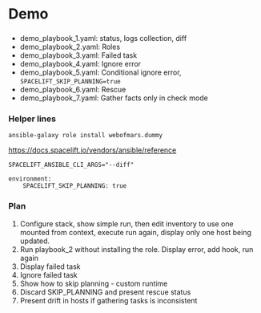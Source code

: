 # Demo

###
- demo_playbook_1.yaml: status, logs collection, diff
- demo_playbook_2.yaml: Roles
- demo_playbook_3.yaml: Failed task
- demo_playbook_4.yaml: Ignore error
- demo_playbook_5.yaml: Conditional ignore error, `SPACELIFT_SKIP_PLANNING=true`
- demo_playbook_6.yaml: Rescue
- demo_playbook_7.yaml: Gather facts only in check mode


### Helper lines
```
ansible-galaxy role install webofmars.dummy
```

https://docs.spacelift.io/vendors/ansible/reference
```
SPACELIFT_ANSIBLE_CLI_ARGS="--diff"
```

```
environment:
    SPACELIFT_SKIP_PLANNING: true
```

### Plan
1. Configure stack, show simple run, then edit inventory to use one mounted from context, execute run again, display only one host being updated.
2. Run playbook_2 without installing the role. Display error, add hook, run again
3. Display failed task
4. Ignore failed task
5. Show how to skip planning - custom runtime
6. Discard SKIP_PLANNING and present rescue status
7. Present drift in hosts if gathering tasks is inconsistent

